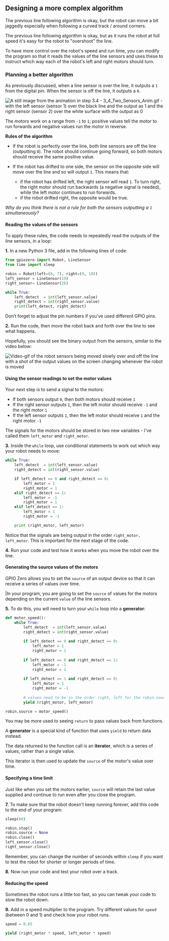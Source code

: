[comment]: # (
Is this step open? Y/N
If so, short description of this step:
Related links:
Related files:
)

## Designing a more complex algorithm

The previous line following algorithm is okay, but the robot can move a bit jaggedly especially when following a curved track / around corners.


The previous line following algorithm is okay, but as it runs the robot at full speed it's easy for the robot to "overshoot" the line. 

To have more control over the robot's speed and run time, you can modify the program so that it reads the values of the line sensors and uses these to instruct which way each of the robot's left and right motors should turn.

### Planning a better algorithm

As previously discussed, when a line sensor is over the line, it outputs a `1` from the digital pin. When the sensor is off the line, it outputs a `0`.

![A still image from the animation in step 3.4 - 3_4_Two_Sensors_Anim.gif - with the left sensor (sensor 1) over the black line and the output as 1 and the right sensor (sensor 2) over the white surface with the output as 0](images/3_9-one-sensor-over-line)

The motors work on a range from `-1` to `1`; positive values tell the motor to run forwards and negative values run the motor in reverse.

**Rules of the algorithm**

+ If the robot is perfectly over the line, both line sensors are off the line (outputting `0`). The robot should continue going forward, so both motors should receive the same positive value.

+ If the robot has drifted to one side, the sensor on the opposite side will move over the line and so will output `1`. This means that:
    + if the robot has drifted left, the right sensor will read `1`. To turn right, the right motor should run backwards (a negative signal is needed), while the left motor continues to run forwards.
    + if the robot drifted right, the opposite would be true.

*Why do you think there is not a rule for both the sensors outputting a `1` simultaneously?*

#### Reading the values of the sensors

To apply these rules, the code needs to repeatedly read the outputs of the line sensors, in a loop:

**1.** In a new Python 3 file, add in the following lines of code:

~~~ python 
from gpiozero import Robot, LineSensor
from time import sleep

robin = Robot(left=(8, 7), right=(9, 10))
left_sensor = LineSensor(19)
right_sensor= LineSensor(26)

while True:
	left_detect  = int(left_sensor.value)
	right_detect = int(right_sensor.value)
	print(left_detect, right_detect)
~~~

Don’t forget to adjust the pin numbers if you’ve used different GPIO pins. 

**2.** Run the code, then move the robot back and forth over the line to see what happens.

Hopefully, you should see the binary output from the sensors, similar to the video below:

![Video-gif of the robot sensors being moved slowly over and off the line with a shot of the output values on the screen changing whenever the robot is moved](images/3_9-binary-output-line-sensors)

#### Using the sensor readings to set the motor values

Your next step is to send a signal to the motors:

+ If both sensors output `0`, then both motors should receive `1`
+ If the right sensor outputs `1`, then the left motor should receive `-1` and the right motor `1`
+ If the left sensor outputs `1`, then the left motor should receive `1` and the right motor `-1`

The signals for the motors should be stored in two new variables - I've called them `left_motor` and `right_motor`.

**3.** Inside the `while` loop, use conditional statements to work out which way your robot needs to move:

~~~ python
while True:
	left_detect  = int(left_sensor.value)
	right_detect = int(right_sensor.value)

	if left_detect == 0 and right_detect == 0:
		left_motor = 1
		right_motor = 1
	elif right_detect == 1:
		left_motor = -1
		right_motor = 1
	elif left_detect == 1:
		left_motor = 1
		right_motor = -1

	print (right_motor, left_motor)    
~~~

Notice that the signals are being output in the order `right_motor, left_motor`. This is important for the next stage of the code.

**4.** Run your code and test how it works when you move the robot over the line.

#### Generating the source values of the motors

GPIO Zero allows you to set the `source` of an output device so that it can receive a series of values over time. 

|In your program, you are going to set the `source` of values for the motors depending on the current `value` of the line sensors. 

**5.** To do this, you will need to turn your `while` loop into a **generator**:

~~~ python
def motor_speed():
    while True:
        left_detect  = int(left_sensor.value)
        right_detect = int(right_sensor.value)
        
        if left_detect == 0 and right_detect == 0:
            left_motor = 1
            right_motor = 1
        
        if left_detect == 0 and right_detect == 1:
            left_motor = -1
            right_motor = 1
        
        if left_detect == 1 and right_detect == 0:
            left_motor = 1
            right_motor = -1
        
        # values need to be in the order right, left for the robin.source event
        yield (right_motor, left_motor)

robin.source = motor_speed()
~~~

You may be more used to seeing `return` to pass values back from functions. 

A **generator** is a special kind of function that uses `yield` to return data instead.

The data returned to the function call is an **iterator**, which is a series of values, rather than a single value. 

This iterator is then used to update the `source` of the motor's value over time.

#### Specifying a time limit

Just like when you set the motors earlier, `source` will retain the last value supplied and continue to run even after you close the program.

**7.** To make sure that the robot doesn’t keep running forever, add this code to the end of your program:

~~~ python
sleep(60)

robin.stop()
robin.source = None
robin.close()
left_sensor.close()
right_sensor.close()
~~~

Remember, you can change the number of seconds within `sleep` if you want to test the robot for shorter or longer periods of time.

**8.** Now run your code and test your robot over a track.

#### Reducing the speed

Sometimes the robot runs a little too fast, so you can tweak your code to slow the robot down.

**9.** Add in a speed multiplier to the program. Try different values for `speed` (between 0 and 1) and check how your robot runs.

~~~ python
speed = 0.65

yield (right_motor * speed, left_motor * speed)
~~~

